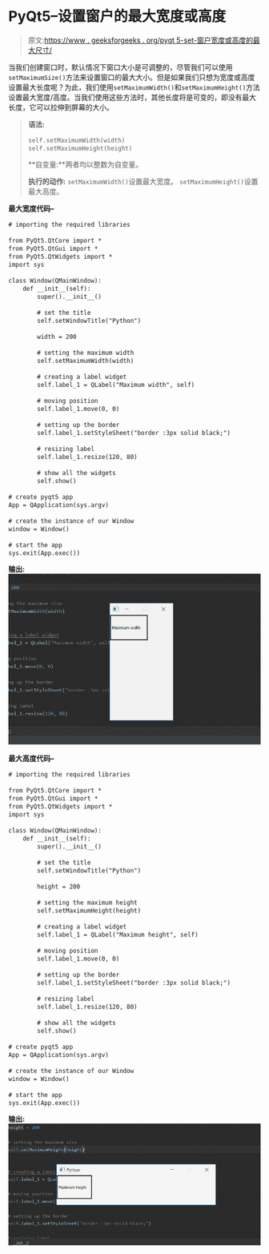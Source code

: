 # PyQt5–设置窗户的最大宽度或高度

> 原文:[https://www . geeksforgeeks . org/pyqt 5-set-窗户宽度或高度的最大尺寸/](https://www.geeksforgeeks.org/pyqt5-set-maximum-size-for-width-or-height-of-window/)

当我们创建窗口时，默认情况下窗口大小是可调整的，尽管我们可以使用`setMaximumSize()`方法来设置窗口的最大大小。但是如果我们只想为宽度或高度设置最大长度呢？为此，我们使用`setMaximumWidth()`和`setMaximumHeight()`方法设置最大宽度/高度。当我们使用这些方法时，其他长度将是可变的，即没有最大长度，它可以拉伸到屏幕的大小。

> **语法:**
> 
> ```
> self.setMaximumWidth(width)
> self.setMaximumHeight(height)
> 
> ```
> 
> **自变量:**两者均以整数为自变量。
> 
> **执行的动作:**
> `setMaximumWidth()`设置最大宽度。
> `setMaximumHeight()`设置最大高度。

**最大宽度代码–**

```
# importing the required libraries

from PyQt5.QtCore import * 
from PyQt5.QtGui import * 
from PyQt5.QtWidgets import * 
import sys

class Window(QMainWindow):
    def __init__(self):
        super().__init__()

        # set the title
        self.setWindowTitle("Python")

        width = 200

        # setting the maximum width
        self.setMaximumWidth(width)

        # creating a label widget
        self.label_1 = QLabel("Maximum width", self)

        # moving position
        self.label_1.move(0, 0)

        # setting up the border
        self.label_1.setStyleSheet("border :3px solid black;")

        # resizing label
        self.label_1.resize(120, 80)

        # show all the widgets
        self.show()

# create pyqt5 app
App = QApplication(sys.argv)

# create the instance of our Window
window = Window()

# start the app
sys.exit(App.exec())
```

**输出:**
![](img/d33f40a964d58ad5d8b8495434342125.png)

**最大高度代码–**

```
# importing the required libraries

from PyQt5.QtCore import * 
from PyQt5.QtGui import * 
from PyQt5.QtWidgets import * 
import sys

class Window(QMainWindow):
    def __init__(self):
        super().__init__()

        # set the title
        self.setWindowTitle("Python")

        height = 200

        # setting the maximum height
        self.setMaximumHeight(height)

        # creating a label widget
        self.label_1 = QLabel("Maximum height", self)

        # moving position
        self.label_1.move(0, 0)

        # setting up the border
        self.label_1.setStyleSheet("border :3px solid black;")

        # resizing label
        self.label_1.resize(120, 80)

        # show all the widgets
        self.show()

# create pyqt5 app
App = QApplication(sys.argv)

# create the instance of our Window
window = Window()

# start the app
sys.exit(App.exec())
```

**输出:**
![](img/5152112cfc0c4588913e45247674a322.png)
